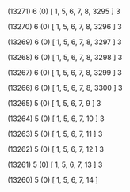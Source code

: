 (13271) 6 (0) [ 1, 5, 6, 7, 8, 3295 ] 3 


(13270) 6 (0) [ 1, 5, 6, 7, 8, 3296 ] 3 


(13269) 6 (0) [ 1, 5, 6, 7, 8, 3297 ] 3 


(13268) 6 (0) [ 1, 5, 6, 7, 8, 3298 ] 3 


(13267) 6 (0) [ 1, 5, 6, 7, 8, 3299 ] 3 


(13266) 6 (0) [ 1, 5, 6, 7, 8, 3300 ] 3 


(13265) 5 (0) [ 1, 5, 6, 7, 9 ] 3 


(13264) 5 (0) [ 1, 5, 6, 7, 10 ] 3 


(13263) 5 (0) [ 1, 5, 6, 7, 11 ] 3 


(13262) 5 (0) [ 1, 5, 6, 7, 12 ] 3 


(13261) 5 (0) [ 1, 5, 6, 7, 13 ] 3 


(13260) 5 (0) [ 1, 5, 6, 7, 14 ]  

